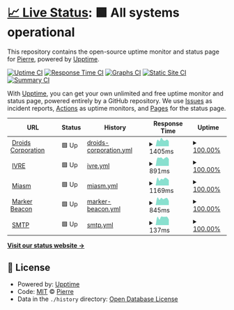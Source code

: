 # [📈 Live Status](https://droids-corp.github.io/status): <!--live status--> **🟩 All systems operational**

This repository contains the open-source uptime monitor and status page for [Pierre](https://droids-corp.github.io/status), powered by [Upptime](https://github.com/upptime/upptime).

[![Uptime CI](https://github.com/droids-corp/status/workflows/Uptime%20CI/badge.svg)](https://github.com/droids-corp/status/actions?query=workflow%3A%22Uptime+CI%22)
[![Response Time CI](https://github.com/droids-corp/status/workflows/Response%20Time%20CI/badge.svg)](https://github.com/droids-corp/status/actions?query=workflow%3A%22Response+Time+CI%22)
[![Graphs CI](https://github.com/droids-corp/status/workflows/Graphs%20CI/badge.svg)](https://github.com/droids-corp/status/actions?query=workflow%3A%22Graphs+CI%22)
[![Static Site CI](https://github.com/droids-corp/status/workflows/Static%20Site%20CI/badge.svg)](https://github.com/droids-corp/status/actions?query=workflow%3A%22Static+Site+CI%22)
[![Summary CI](https://github.com/droids-corp/status/workflows/Summary%20CI/badge.svg)](https://github.com/droids-corp/status/actions?query=workflow%3A%22Summary+CI%22)

With [Upptime](https://upptime.js.org), you can get your own unlimited and free uptime monitor and status page, powered entirely by a GitHub repository. We use [Issues](https://github.com/droids-corp/status/issues) as incident reports, [Actions](https://github.com/droids-corp/status/actions) as uptime monitors, and [Pages](https://droids-corp.github.io/status) for the status page.

<!--start: status pages-->
<!-- This summary is generated by Upptime (https://github.com/upptime/upptime) -->
<!-- Do not edit this manually, your changes will be overwritten -->
<!-- prettier-ignore -->
| URL | Status | History | Response Time | Uptime |
| --- | ------ | ------- | ------------- | ------ |
| <img alt="" src="https://icons.duckduckgo.com/ip3/www.droids-corp.org.ico" height="13"> [Droids Corporation](https://www.droids-corp.org/) | 🟩 Up | [droids-corporation.yml](https://github.com/droids-corp/status/commits/HEAD/history/droids-corporation.yml) | <details><summary><img alt="Response time graph" src="./graphs/droids-corporation/response-time-week.png" height="20"> 1405ms</summary><br><a href="https://droids-corp.github.io/status/history/droids-corporation"><img alt="Response time 1080" src="https://img.shields.io/endpoint?url=https%3A%2F%2Fraw.githubusercontent.com%2Fdroids-corp%2Fstatus%2FHEAD%2Fapi%2Fdroids-corporation%2Fresponse-time.json"></a><br><a href="https://droids-corp.github.io/status/history/droids-corporation"><img alt="24-hour response time 1124" src="https://img.shields.io/endpoint?url=https%3A%2F%2Fraw.githubusercontent.com%2Fdroids-corp%2Fstatus%2FHEAD%2Fapi%2Fdroids-corporation%2Fresponse-time-day.json"></a><br><a href="https://droids-corp.github.io/status/history/droids-corporation"><img alt="7-day response time 1405" src="https://img.shields.io/endpoint?url=https%3A%2F%2Fraw.githubusercontent.com%2Fdroids-corp%2Fstatus%2FHEAD%2Fapi%2Fdroids-corporation%2Fresponse-time-week.json"></a><br><a href="https://droids-corp.github.io/status/history/droids-corporation"><img alt="30-day response time 1200" src="https://img.shields.io/endpoint?url=https%3A%2F%2Fraw.githubusercontent.com%2Fdroids-corp%2Fstatus%2FHEAD%2Fapi%2Fdroids-corporation%2Fresponse-time-month.json"></a><br><a href="https://droids-corp.github.io/status/history/droids-corporation"><img alt="1-year response time 1080" src="https://img.shields.io/endpoint?url=https%3A%2F%2Fraw.githubusercontent.com%2Fdroids-corp%2Fstatus%2FHEAD%2Fapi%2Fdroids-corporation%2Fresponse-time-year.json"></a></details> | <details><summary><a href="https://droids-corp.github.io/status/history/droids-corporation">100.00%</a></summary><a href="https://droids-corp.github.io/status/history/droids-corporation"><img alt="All-time uptime 100.00%" src="https://img.shields.io/endpoint?url=https%3A%2F%2Fraw.githubusercontent.com%2Fdroids-corp%2Fstatus%2FHEAD%2Fapi%2Fdroids-corporation%2Fuptime.json"></a><br><a href="https://droids-corp.github.io/status/history/droids-corporation"><img alt="24-hour uptime 100.00%" src="https://img.shields.io/endpoint?url=https%3A%2F%2Fraw.githubusercontent.com%2Fdroids-corp%2Fstatus%2FHEAD%2Fapi%2Fdroids-corporation%2Fuptime-day.json"></a><br><a href="https://droids-corp.github.io/status/history/droids-corporation"><img alt="7-day uptime 100.00%" src="https://img.shields.io/endpoint?url=https%3A%2F%2Fraw.githubusercontent.com%2Fdroids-corp%2Fstatus%2FHEAD%2Fapi%2Fdroids-corporation%2Fuptime-week.json"></a><br><a href="https://droids-corp.github.io/status/history/droids-corporation"><img alt="30-day uptime 100.00%" src="https://img.shields.io/endpoint?url=https%3A%2F%2Fraw.githubusercontent.com%2Fdroids-corp%2Fstatus%2FHEAD%2Fapi%2Fdroids-corporation%2Fuptime-month.json"></a><br><a href="https://droids-corp.github.io/status/history/droids-corporation"><img alt="1-year uptime 100.00%" src="https://img.shields.io/endpoint?url=https%3A%2F%2Fraw.githubusercontent.com%2Fdroids-corp%2Fstatus%2FHEAD%2Fapi%2Fdroids-corporation%2Fuptime-year.json"></a></details>
| <img alt="" src="https://icons.duckduckgo.com/ip3/ivre.rocks.ico" height="13"> [IVRE](https://ivre.rocks/) | 🟩 Up | [ivre.yml](https://github.com/droids-corp/status/commits/HEAD/history/ivre.yml) | <details><summary><img alt="Response time graph" src="./graphs/ivre/response-time-week.png" height="20"> 891ms</summary><br><a href="https://droids-corp.github.io/status/history/ivre"><img alt="Response time 765" src="https://img.shields.io/endpoint?url=https%3A%2F%2Fraw.githubusercontent.com%2Fdroids-corp%2Fstatus%2FHEAD%2Fapi%2Fivre%2Fresponse-time.json"></a><br><a href="https://droids-corp.github.io/status/history/ivre"><img alt="24-hour response time 771" src="https://img.shields.io/endpoint?url=https%3A%2F%2Fraw.githubusercontent.com%2Fdroids-corp%2Fstatus%2FHEAD%2Fapi%2Fivre%2Fresponse-time-day.json"></a><br><a href="https://droids-corp.github.io/status/history/ivre"><img alt="7-day response time 891" src="https://img.shields.io/endpoint?url=https%3A%2F%2Fraw.githubusercontent.com%2Fdroids-corp%2Fstatus%2FHEAD%2Fapi%2Fivre%2Fresponse-time-week.json"></a><br><a href="https://droids-corp.github.io/status/history/ivre"><img alt="30-day response time 794" src="https://img.shields.io/endpoint?url=https%3A%2F%2Fraw.githubusercontent.com%2Fdroids-corp%2Fstatus%2FHEAD%2Fapi%2Fivre%2Fresponse-time-month.json"></a><br><a href="https://droids-corp.github.io/status/history/ivre"><img alt="1-year response time 765" src="https://img.shields.io/endpoint?url=https%3A%2F%2Fraw.githubusercontent.com%2Fdroids-corp%2Fstatus%2FHEAD%2Fapi%2Fivre%2Fresponse-time-year.json"></a></details> | <details><summary><a href="https://droids-corp.github.io/status/history/ivre">100.00%</a></summary><a href="https://droids-corp.github.io/status/history/ivre"><img alt="All-time uptime 100.00%" src="https://img.shields.io/endpoint?url=https%3A%2F%2Fraw.githubusercontent.com%2Fdroids-corp%2Fstatus%2FHEAD%2Fapi%2Fivre%2Fuptime.json"></a><br><a href="https://droids-corp.github.io/status/history/ivre"><img alt="24-hour uptime 100.00%" src="https://img.shields.io/endpoint?url=https%3A%2F%2Fraw.githubusercontent.com%2Fdroids-corp%2Fstatus%2FHEAD%2Fapi%2Fivre%2Fuptime-day.json"></a><br><a href="https://droids-corp.github.io/status/history/ivre"><img alt="7-day uptime 100.00%" src="https://img.shields.io/endpoint?url=https%3A%2F%2Fraw.githubusercontent.com%2Fdroids-corp%2Fstatus%2FHEAD%2Fapi%2Fivre%2Fuptime-week.json"></a><br><a href="https://droids-corp.github.io/status/history/ivre"><img alt="30-day uptime 100.00%" src="https://img.shields.io/endpoint?url=https%3A%2F%2Fraw.githubusercontent.com%2Fdroids-corp%2Fstatus%2FHEAD%2Fapi%2Fivre%2Fuptime-month.json"></a><br><a href="https://droids-corp.github.io/status/history/ivre"><img alt="1-year uptime 100.00%" src="https://img.shields.io/endpoint?url=https%3A%2F%2Fraw.githubusercontent.com%2Fdroids-corp%2Fstatus%2FHEAD%2Fapi%2Fivre%2Fuptime-year.json"></a></details>
| <img alt="" src="https://icons.duckduckgo.com/ip3/miasm.re.ico" height="13"> [Miasm](https://miasm.re/) | 🟩 Up | [miasm.yml](https://github.com/droids-corp/status/commits/HEAD/history/miasm.yml) | <details><summary><img alt="Response time graph" src="./graphs/miasm/response-time-week.png" height="20"> 1169ms</summary><br><a href="https://droids-corp.github.io/status/history/miasm"><img alt="Response time 1020" src="https://img.shields.io/endpoint?url=https%3A%2F%2Fraw.githubusercontent.com%2Fdroids-corp%2Fstatus%2FHEAD%2Fapi%2Fmiasm%2Fresponse-time.json"></a><br><a href="https://droids-corp.github.io/status/history/miasm"><img alt="24-hour response time 963" src="https://img.shields.io/endpoint?url=https%3A%2F%2Fraw.githubusercontent.com%2Fdroids-corp%2Fstatus%2FHEAD%2Fapi%2Fmiasm%2Fresponse-time-day.json"></a><br><a href="https://droids-corp.github.io/status/history/miasm"><img alt="7-day response time 1169" src="https://img.shields.io/endpoint?url=https%3A%2F%2Fraw.githubusercontent.com%2Fdroids-corp%2Fstatus%2FHEAD%2Fapi%2Fmiasm%2Fresponse-time-week.json"></a><br><a href="https://droids-corp.github.io/status/history/miasm"><img alt="30-day response time 1040" src="https://img.shields.io/endpoint?url=https%3A%2F%2Fraw.githubusercontent.com%2Fdroids-corp%2Fstatus%2FHEAD%2Fapi%2Fmiasm%2Fresponse-time-month.json"></a><br><a href="https://droids-corp.github.io/status/history/miasm"><img alt="1-year response time 1020" src="https://img.shields.io/endpoint?url=https%3A%2F%2Fraw.githubusercontent.com%2Fdroids-corp%2Fstatus%2FHEAD%2Fapi%2Fmiasm%2Fresponse-time-year.json"></a></details> | <details><summary><a href="https://droids-corp.github.io/status/history/miasm">100.00%</a></summary><a href="https://droids-corp.github.io/status/history/miasm"><img alt="All-time uptime 100.00%" src="https://img.shields.io/endpoint?url=https%3A%2F%2Fraw.githubusercontent.com%2Fdroids-corp%2Fstatus%2FHEAD%2Fapi%2Fmiasm%2Fuptime.json"></a><br><a href="https://droids-corp.github.io/status/history/miasm"><img alt="24-hour uptime 100.00%" src="https://img.shields.io/endpoint?url=https%3A%2F%2Fraw.githubusercontent.com%2Fdroids-corp%2Fstatus%2FHEAD%2Fapi%2Fmiasm%2Fuptime-day.json"></a><br><a href="https://droids-corp.github.io/status/history/miasm"><img alt="7-day uptime 100.00%" src="https://img.shields.io/endpoint?url=https%3A%2F%2Fraw.githubusercontent.com%2Fdroids-corp%2Fstatus%2FHEAD%2Fapi%2Fmiasm%2Fuptime-week.json"></a><br><a href="https://droids-corp.github.io/status/history/miasm"><img alt="30-day uptime 100.00%" src="https://img.shields.io/endpoint?url=https%3A%2F%2Fraw.githubusercontent.com%2Fdroids-corp%2Fstatus%2FHEAD%2Fapi%2Fmiasm%2Fuptime-month.json"></a><br><a href="https://droids-corp.github.io/status/history/miasm"><img alt="1-year uptime 100.00%" src="https://img.shields.io/endpoint?url=https%3A%2F%2Fraw.githubusercontent.com%2Fdroids-corp%2Fstatus%2FHEAD%2Fapi%2Fmiasm%2Fuptime-year.json"></a></details>
| <img alt="" src="https://icons.duckduckgo.com/ip3/www.markerbeacon.org.ico" height="13"> [Marker Beacon](https://www.markerbeacon.org/) | 🟩 Up | [marker-beacon.yml](https://github.com/droids-corp/status/commits/HEAD/history/marker-beacon.yml) | <details><summary><img alt="Response time graph" src="./graphs/marker-beacon/response-time-week.png" height="20"> 845ms</summary><br><a href="https://droids-corp.github.io/status/history/marker-beacon"><img alt="Response time 688" src="https://img.shields.io/endpoint?url=https%3A%2F%2Fraw.githubusercontent.com%2Fdroids-corp%2Fstatus%2FHEAD%2Fapi%2Fmarker-beacon%2Fresponse-time.json"></a><br><a href="https://droids-corp.github.io/status/history/marker-beacon"><img alt="24-hour response time 548" src="https://img.shields.io/endpoint?url=https%3A%2F%2Fraw.githubusercontent.com%2Fdroids-corp%2Fstatus%2FHEAD%2Fapi%2Fmarker-beacon%2Fresponse-time-day.json"></a><br><a href="https://droids-corp.github.io/status/history/marker-beacon"><img alt="7-day response time 845" src="https://img.shields.io/endpoint?url=https%3A%2F%2Fraw.githubusercontent.com%2Fdroids-corp%2Fstatus%2FHEAD%2Fapi%2Fmarker-beacon%2Fresponse-time-week.json"></a><br><a href="https://droids-corp.github.io/status/history/marker-beacon"><img alt="30-day response time 729" src="https://img.shields.io/endpoint?url=https%3A%2F%2Fraw.githubusercontent.com%2Fdroids-corp%2Fstatus%2FHEAD%2Fapi%2Fmarker-beacon%2Fresponse-time-month.json"></a><br><a href="https://droids-corp.github.io/status/history/marker-beacon"><img alt="1-year response time 688" src="https://img.shields.io/endpoint?url=https%3A%2F%2Fraw.githubusercontent.com%2Fdroids-corp%2Fstatus%2FHEAD%2Fapi%2Fmarker-beacon%2Fresponse-time-year.json"></a></details> | <details><summary><a href="https://droids-corp.github.io/status/history/marker-beacon">100.00%</a></summary><a href="https://droids-corp.github.io/status/history/marker-beacon"><img alt="All-time uptime 100.00%" src="https://img.shields.io/endpoint?url=https%3A%2F%2Fraw.githubusercontent.com%2Fdroids-corp%2Fstatus%2FHEAD%2Fapi%2Fmarker-beacon%2Fuptime.json"></a><br><a href="https://droids-corp.github.io/status/history/marker-beacon"><img alt="24-hour uptime 100.00%" src="https://img.shields.io/endpoint?url=https%3A%2F%2Fraw.githubusercontent.com%2Fdroids-corp%2Fstatus%2FHEAD%2Fapi%2Fmarker-beacon%2Fuptime-day.json"></a><br><a href="https://droids-corp.github.io/status/history/marker-beacon"><img alt="7-day uptime 100.00%" src="https://img.shields.io/endpoint?url=https%3A%2F%2Fraw.githubusercontent.com%2Fdroids-corp%2Fstatus%2FHEAD%2Fapi%2Fmarker-beacon%2Fuptime-week.json"></a><br><a href="https://droids-corp.github.io/status/history/marker-beacon"><img alt="30-day uptime 100.00%" src="https://img.shields.io/endpoint?url=https%3A%2F%2Fraw.githubusercontent.com%2Fdroids-corp%2Fstatus%2FHEAD%2Fapi%2Fmarker-beacon%2Fuptime-month.json"></a><br><a href="https://droids-corp.github.io/status/history/marker-beacon"><img alt="1-year uptime 100.00%" src="https://img.shields.io/endpoint?url=https%3A%2F%2Fraw.githubusercontent.com%2Fdroids-corp%2Fstatus%2FHEAD%2Fapi%2Fmarker-beacon%2Fuptime-year.json"></a></details>
| <img alt="" src="https://icons.duckduckgo.com/ip3/null.ico" height="13"> [SMTP](mail.droids-corp.org) | 🟩 Up | [smtp.yml](https://github.com/droids-corp/status/commits/HEAD/history/smtp.yml) | <details><summary><img alt="Response time graph" src="./graphs/smtp/response-time-week.png" height="20"> 137ms</summary><br><a href="https://droids-corp.github.io/status/history/smtp"><img alt="Response time 162" src="https://img.shields.io/endpoint?url=https%3A%2F%2Fraw.githubusercontent.com%2Fdroids-corp%2Fstatus%2FHEAD%2Fapi%2Fsmtp%2Fresponse-time.json"></a><br><a href="https://droids-corp.github.io/status/history/smtp"><img alt="24-hour response time 100" src="https://img.shields.io/endpoint?url=https%3A%2F%2Fraw.githubusercontent.com%2Fdroids-corp%2Fstatus%2FHEAD%2Fapi%2Fsmtp%2Fresponse-time-day.json"></a><br><a href="https://droids-corp.github.io/status/history/smtp"><img alt="7-day response time 137" src="https://img.shields.io/endpoint?url=https%3A%2F%2Fraw.githubusercontent.com%2Fdroids-corp%2Fstatus%2FHEAD%2Fapi%2Fsmtp%2Fresponse-time-week.json"></a><br><a href="https://droids-corp.github.io/status/history/smtp"><img alt="30-day response time 118" src="https://img.shields.io/endpoint?url=https%3A%2F%2Fraw.githubusercontent.com%2Fdroids-corp%2Fstatus%2FHEAD%2Fapi%2Fsmtp%2Fresponse-time-month.json"></a><br><a href="https://droids-corp.github.io/status/history/smtp"><img alt="1-year response time 162" src="https://img.shields.io/endpoint?url=https%3A%2F%2Fraw.githubusercontent.com%2Fdroids-corp%2Fstatus%2FHEAD%2Fapi%2Fsmtp%2Fresponse-time-year.json"></a></details> | <details><summary><a href="https://droids-corp.github.io/status/history/smtp">100.00%</a></summary><a href="https://droids-corp.github.io/status/history/smtp"><img alt="All-time uptime 100.00%" src="https://img.shields.io/endpoint?url=https%3A%2F%2Fraw.githubusercontent.com%2Fdroids-corp%2Fstatus%2FHEAD%2Fapi%2Fsmtp%2Fuptime.json"></a><br><a href="https://droids-corp.github.io/status/history/smtp"><img alt="24-hour uptime 100.00%" src="https://img.shields.io/endpoint?url=https%3A%2F%2Fraw.githubusercontent.com%2Fdroids-corp%2Fstatus%2FHEAD%2Fapi%2Fsmtp%2Fuptime-day.json"></a><br><a href="https://droids-corp.github.io/status/history/smtp"><img alt="7-day uptime 100.00%" src="https://img.shields.io/endpoint?url=https%3A%2F%2Fraw.githubusercontent.com%2Fdroids-corp%2Fstatus%2FHEAD%2Fapi%2Fsmtp%2Fuptime-week.json"></a><br><a href="https://droids-corp.github.io/status/history/smtp"><img alt="30-day uptime 100.00%" src="https://img.shields.io/endpoint?url=https%3A%2F%2Fraw.githubusercontent.com%2Fdroids-corp%2Fstatus%2FHEAD%2Fapi%2Fsmtp%2Fuptime-month.json"></a><br><a href="https://droids-corp.github.io/status/history/smtp"><img alt="1-year uptime 100.00%" src="https://img.shields.io/endpoint?url=https%3A%2F%2Fraw.githubusercontent.com%2Fdroids-corp%2Fstatus%2FHEAD%2Fapi%2Fsmtp%2Fuptime-year.json"></a></details>

<!--end: status pages-->

[**Visit our status website →**](https://droids-corp.github.io/status)

## 📄 License

- Powered by: [Upptime](https://github.com/upptime/upptime)
- Code: [MIT](./LICENSE) © [Pierre](https://droids-corp.github.io/status)
- Data in the `./history` directory: [Open Database License](https://opendatacommons.org/licenses/odbl/1-0/)
